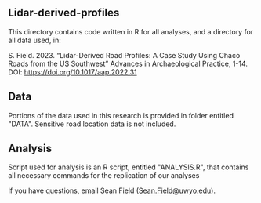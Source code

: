## Lidar-derived-profiles
This directory contains code written in R for all analyses, and a directory for all data used, in:

S. Field. 2023. “Lidar-Derived Road Profiles: A Case Study Using Chaco Roads from the US Southwest” Advances in Archaeological Practice, 1-14. DOI: https://doi.org/10.1017/aap.2022.31

## Data
Portions of the data used in this research is provided in folder entitled "DATA". Sensitive road location data is not included.

## Analysis
Script used for analysis is an R script, entitled "ANALYSIS.R", that contains all necessary commands for the replication of our analyses

If you have questions, email Sean Field (Sean.Field@uwyo.edu).
